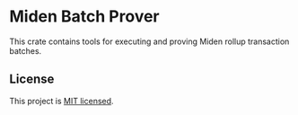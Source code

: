 # Miden Batch Prover

This crate contains tools for executing and proving Miden rollup transaction batches.

## License

This project is [MIT licensed](../LICENSE).
